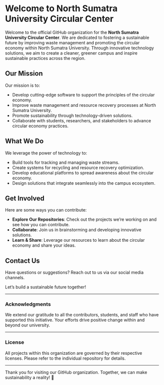 # Welcome to North Sumatra University Circular Center

Welcome to the official GitHub organization for the **North Sumatra University Circular Center**. We are dedicated to fostering a sustainable future by improving waste management and promoting the circular economy within North Sumatra University. Through innovative technology solutions, we aim to create a cleaner, greener campus and inspire sustainable practices across the region.

## Our Mission
Our mission is to:
- Develop cutting-edge software to support the principles of the circular economy.
- Improve waste management and resource recovery processes at North Sumatra University.
- Promote sustainability through technology-driven solutions.
- Collaborate with students, researchers, and stakeholders to advance circular economy practices.

## What We Do
We leverage the power of technology to:
- Build tools for tracking and managing waste streams.
- Create systems for recycling and resource recovery optimization.
- Develop educational platforms to spread awareness about the circular economy.
- Design solutions that integrate seamlessly into the campus ecosystem.

## Get Involved
Here are some ways you can contribute:
- **Explore Our Repositories**: Check out the projects we’re working on and see how you can contribute.
- **Collaborate**: Join us in brainstorming and developing innovative solutions.
- **Learn & Share**: Leverage our resources to learn about the circular economy and share your ideas.

## Contact Us
Have questions or suggestions? Reach out to us via our social media channels.

Let’s build a sustainable future together!

---

### Acknowledgments
We extend our gratitude to all the contributors, students, and staff who have supported this initiative. Your efforts drive positive change within and beyond our university.

---

### License
All projects within this organization are governed by their respective licenses. Please refer to the individual repository for details.

---

Thank you for visiting our GitHub organization. Together, we can make sustainability a reality! 🌳

